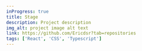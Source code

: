 ```yaml
---
inProgress: true
title: Stage
description: Project description
img_alt: project image alt text
link: https://github.com/Ericdsr?tab=repositories
tags: ['React', 'CSS', 'Typescript']
---
```

